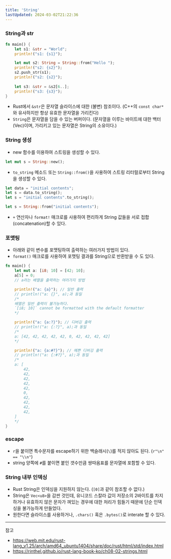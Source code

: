 ```yaml
---
title: 'String'
lastUpdated: 2024-03-02T21:22:36
---
```


### String과 str

```rust
fn main() {
    let s1: &str = "World";
    println!("s1: {s1}");

    let mut s2: String = String::from("Hello ");
    println!("s2: {s2}");
    s2.push_str(s1);
    println!("s2: {s2}");
    
    let s3: &str = &s2[6..];
    println!("s3: {s3}");
}
```

- Rust에서 `&str`은 문자열 슬라이스에 대한 (불변) 참조이다. (C++의 `const char*`와 유사하지만 항상 유효한 문자열을 가리킨다)
- `String`은 문자열을 담을 수 있는 버퍼이다. (문자열을 이루는 바이트에 대한 백터(Vec<u8>)이며, 가리키고 있는 문자열은 String의 소유이다.)

### String 생성

- new 함수를 이용하여 스트링을 생성할 수 있다.

```rust
let mut s = String::new();
```

- `to_string` 메소드 또는 `String::from()`을 사용하여 스트링 리터럴로부터 String을 생성할 수 있다.

```rust
let data = "initial contents";
let s = data.to_string();
let s = "initial contents".to_string();

let s = String::from("initial contents");
```

- `+` 연산자나 `format!` 매크로를 사용하여 편리하게 String 값들을 서로 접합(concatenation)할 수 있다.

### 포맷팅

- 아래와 같이 변수를 포맷팅하여 출력하는 여러가지 방법이 있다.
- `format()` 매크로를 사용하여 포맷팅 결과를 String으로 반환받을 수 도 있다.

```rust
fn main() {
    let mut a: [i8; 10] = [42; 10];
    a[5] = 0;
    // a라는 배열을 출력하는 여러가지 방법

    println!("a: {a}"); // 일반 출력
    // println!("a: {}", a);과 동일
    /*
    배열은 일반 출력이 불가능하다.
    `[i8; 10]` cannot be formatted with the default formatter
    */

    println!("a: {a:?}"); // 디버깅 출력
    // println!("a: {:?}", a);과 동일
    /*
    a: [42, 42, 42, 42, 42, 0, 42, 42, 42, 42]
    */

    println!("a: {a:#?}"); // 예쁜 디버깅 출력
    // println!("a: {:#?}", a);과 동일
    /*
    a: [
        42,
        42,
        42,
        42,
        42,
        0,
        42,
        42,
        42,
        42,
    ]
    */
}
```

### escape

- `r`을 붙이면 특수문자를 escape하기 위한 백슬래시(`\`)를 적지 않아도 된다. (`r"\n" == "\\n"`)
- string 양쪽에 `#`를 붙이면 붙인 갯수만큼 쌍따옴표를 문자열에 포함할 수 있다.
  
### String 내부 인덱싱

- Rust String은 인덱싱을 지원하지 않는다. (`[0]`과 같이 참조할 수 없다.)
- String은 `Vec<u8>`을 감싼 것인데, 유니코드 스칼라 값이 저장소의 2바이트를 차지하거나 유효하지 않은 문자가 껴있는 경우에 대한 처리가 힘들기 때문에 단순 인덱싱을 불가능하게 만들었다.
- 원한다면 슬라이스를 사용하거나, `.chars()` 혹은 `.bytes()`로 interate 할 수 있다.

---
참고
- https://web.mit.edu/rust-lang_v1.25/arch/amd64_ubuntu1404/share/doc/rust/html/std/index.html
- https://rinthel.github.io/rust-lang-book-ko/ch08-02-strings.html